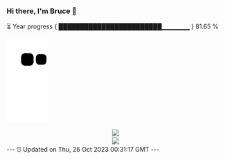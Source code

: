 ### Hi there, I'm Bruce 👋
⏳ Year progress { ████████████████████████▁▁▁▁▁▁ } 81.65 %

![](https://raw.githubusercontent.com/Swiftie13st/Swiftie13st/main/assets/github-contribution-grid-snake.svg)


<div align="center"> <img src="https://metrics.lecoq.io/Swiftie13st?template=classic&config.timezone=Asia%2FShanghai"> </div>

<div align="center"> <img src="https://github-readme-streak-stats.herokuapp.com/?user=Swiftie13st" /> </div>
---
⏰ Updated on Thu, 26 Oct 2023 00:31:17 GMT
---

